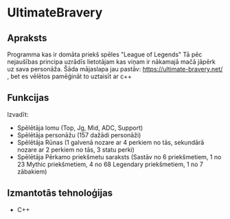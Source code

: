 # UltimateBravery

## Apraksts 
  Programma kas ir domāta priekš spēles "League of Legends" 
  Tā pēc nejaušības principa uzrādīs lietotājam kas viņam ir nākamajā mačā jāpērk uz sava personāža.
  Šāda mājaslapa jau pastāv: https://ultimate-bravery.net/ , bet es vēlētos pamēģināt to uztaisīt ar c++
  
## Funkcijas
  Izvadīt:
  - Spēlētāja lomu (Top, Jg, Mid, ADC, Support)
  - Spēlētāja personāžu (157 dažādi personāži)
  - Spēlētāja Rūnas (1 galvenā nozare ar 4 perkiem no tās, sekundārā nozare ar 2 perkiem no tās, 3 statu perki)
  - Spēlētāja Pērkamo priekšmetu saraksts (Sastāv no 6 priekšmetiem, 1 no 23 Mythic priekšmetiem, 4 no 68 Legendary priekšmetiem, 1 no 7 zābakiem)

## Izmantotās tehnoloģijas
  - C++
